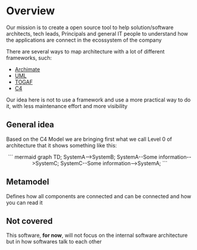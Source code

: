 # Overview

Our mission is to create a open source tool to help solution/software architects, tech leads, Principals and general IT people to understand how the applications are connect in the ecossystem of the company

There are several ways to map architecture with a lot of different frameworks, such:

- [Archimate](https://www.archimatetool.com/)
- [UML](https://pt.wikipedia.org/wiki/UML)
- [TOGAF](https://www.opengroup.org/togaf)
- [C4](https://c4model.com/)

Our idea here is not to use a framework and use a more practical way to do it, with less maintenance effort and more visibility

## General idea

Based on the C4 Model we are bringing first what we call Level 0 of architecture that it shows something like this:

<div style="text-align: center">
``` mermaid
graph TD;
  SystemA-->SystemB;
  SystemA--Some information-->SystemC;
  SystemC--Some information-->SystemA;
```
</div>

## Metamodel
Defines how all components are connected and can be connected and how you can read it

## Not covered
This software, **for now**, will not focus on the internal software architecture but in how softwares talk to each other